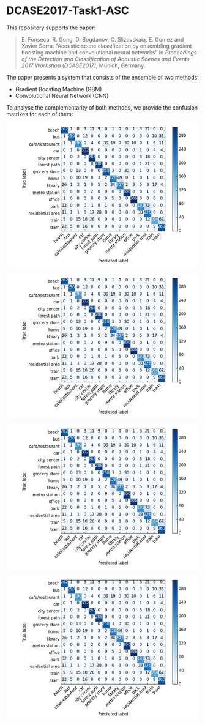 # DCASE2017-Task1-ASC

This repository supports the paper:

>  E. Fonseca, R. Gong, D. Bogdanov, O. Slizovskaia, E. Gomez and Xavier Serra. “Acoustic scene classification by ensembling gradient boosting machine and convolutional neural networks” In *Proceedings of the Detection and Classification of Acoustic Scenes and Events 2017 Workshop (DCASE2017)*, Munich, Germany.

The paper presents a system that consists of the ensemble of two methods:
- Gradient Boosting Machine (GBM)
- Convolutional Neural Network (CNN)

To analyse the complementarity of both methods, we provide the confusion matrixes for each of them:

![Alt text](/figures/development_cnns.png?raw=true "Optional Title")

![alt text](/figures/development_cnns.png?raw=true "Optional Title")

![Screenshot](/figures/development_cnns.png?raw=true "Optional Title")

![Alt text](/figures/development_cnns.png?raw=true "Optional Title")






